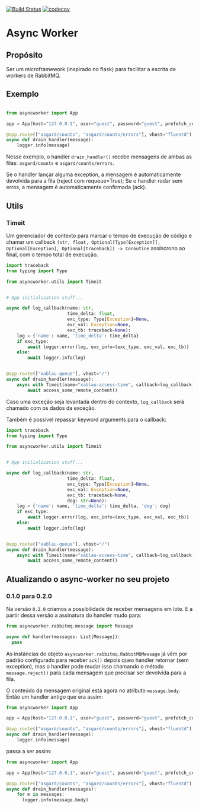 
[![Build Status](https://travis-ci.org/B2W-BIT/async-worker.svg?branch=master)](https://travis-ci.org/B2W-BIT/async-worker)
[![codecov](https://codecov.io/gh/B2W-BIT/async-worker/branch/master/graph/badge.svg)](https://codecov.io/gh/B2W-BIT/async-worker)

# Async Worker

## Propósito

Ser um microframework (inspirado no flask) para facilitar a escrita de workers de RabbitMQ.


## Exemplo

```python

from asyncworker import App

app = App(host="127.0.0.1", user="guest", password="guest", prefetch_count=256)

@app.route(["asgard/counts", "asgard/counts/errors"], vhost="fluentd")
async def drain_handler(message):
    logger.info(message)

```

Nesse exemplo, o handler `drain_handler()` recebe mensagens de ambas as filas: `asgard/counts` e `asgard/counts/errors`.

Se o handler lançar alguma exception, a mensagem é automaticamente devolvida para a fila (reject com requeue=True);
Se o handler rodar sem erros, a mensagem é automaticamente confirmada (ack).


## Utils
### Timeit

Um gerenciador de contexto para marcar o tempo de execução de código e chamar
um callback `(str, float, Optional[Type[Exception]], Optional[Exception], Optional[traceback]) -> Coroutine` 
assíncrono ao final, com o tempo total de execução.

```python
import traceback
from typing import Type

from asyncworker.utils import Timeit


# App initialization stuff...

async def log_callback(name: str,
                       time_delta: float, 
                       exc_type: Type[Exception]=None, 
                       exc_val: Exception=None, 
                       exc_tb: traceback=None):
    log = {'name': name, 'time_delta': time_delta}
    if exc_type:
        await logger.error(log, exc_info=(exc_type, exc_val, exc_tb))
    else:
        await logger.info(log)


@app.route(["xablau-queue"], vhost="/")
async def drain_handler(message):
    async with Timeit(name="xablau-access-time", callback=log_callback):
        await access_some_remote_content()

```

Caso uma exceção seja levantada dentro do contexto, `log_callback` será chamado
com os dados da exceção.

Também é possível repassar keyword arguments para o callback:

```python
import traceback
from typing import Type

from asyncworker.utils import Timeit


# App initialization stuff...

async def log_callback(name: str,
                       time_delta: float, 
                       exc_type: Type[Exception]=None, 
                       exc_val: Exception=None, 
                       exc_tb: traceback=None,
                       dog: str=None):
    log = {'name': name, 'time_delta': time_delta, 'dog': dog}
    if exc_type:
        await logger.error(log, exc_info=(exc_type, exc_val, exc_tb))
    else:
        await logger.info(log)


@app.route(["xablau-queue"], vhost="/")
async def drain_handler(message):
    async with Timeit(name="xablau-access-time", callback=log_callback, dog='Xablau'):
        await access_some_remote_content()

```

## Atualizando o async-worker no seu projeto

### 0.1.0 para 0.2.0

Na versão `0.2.0` criamos a possibilidade de receber mensagens em lote. E a partir dessa versão
a assinatura do handler mudo para:

```python
from asyncworker.rabbitmq.message import Message

async def handler(messages: List[Message]):
  pass
```

As instâncias do objeto `asyncworker.rabbitmq.RabbitMQMessage` já vêm por padrão configurado para receber `ack()` 
depois queo handler retornar (sem exception), mas o handler pode mudar isso
chamando o método `message.reject()` para cada mensagem que precisar ser devolvida para a fila.

O conteúdo da mensagem original está agora no atributo `message.body`. Então um handler antigo que era assim:

```python
from asyncworker import App

app = App(host="127.0.0.1", user="guest", password="guest", prefetch_count=256)

@app.route(["asgard/counts", "asgard/counts/errors"], vhost="fluentd")
async def drain_handler(message):
    logger.info(message)

```

passa a ser assim:

```python
from asyncworker import App

app = App(host="127.0.0.1", user="guest", password="guest", prefetch_count=256)

@app.route(["asgard/counts", "asgard/counts/errors"], vhost="fluentd")
async def drain_handler(messages):
    for m in messages:
      logger.info(message.body)

```
